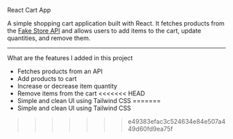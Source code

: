  React Cart App

A simple shopping cart application built with React. It fetches products from the [Fake Store API](https://fakestoreapi.com/) and allows users to add items to the cart, update quantities, and remove them.

---

What are the features I added in this project

-  Fetches products from an API
-  Add products to cart
-  Increase or decrease item quantity
-  Remove items from the cart
<<<<<<< HEAD
-  Simple and clean UI using Tailwind CSS
=======
-  Simple and clean UI using Tailwind CSS
>>>>>>> e49383efac3c524634e84e507a449d60fd9ea75f
